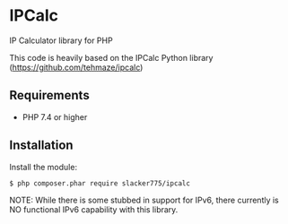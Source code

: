 # IPCalc
IP Calculator library for PHP

This code is heavily based on the IPCalc Python library (https://github.com/tehmaze/ipcalc)

## Requirements

- PHP 7.4 or higher

## Installation


Install the module:

```sh
$ php composer.phar require slacker775/ipcalc
```

NOTE: While there is some stubbed in support for IPv6, there currently is NO functional IPv6 capability with this library.

